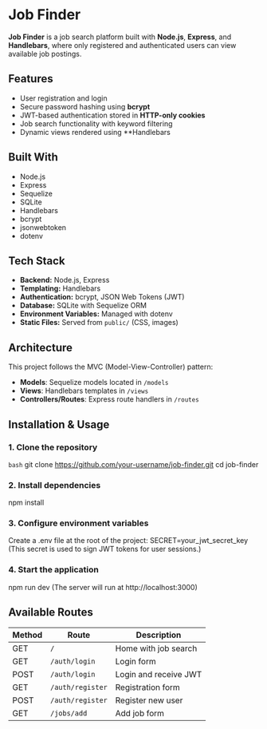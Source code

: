 # Job Finder

**Job Finder** is a job search platform built with **Node.js**, **Express**, and **Handlebars**, where only registered and authenticated users can view available job postings.




## Features

- User registration and login
- Secure password hashing using **bcrypt**
- JWT-based authentication stored in **HTTP-only cookies**
- Job search functionality with keyword filtering
- Dynamic views rendered using **Handlebars




## Built With
- Node.js
- Express
- Sequelize
- SQLite
- Handlebars
- bcrypt
- jsonwebtoken
- dotenv




## Tech Stack

- **Backend:** Node.js, Express
- **Templating:** Handlebars
- **Authentication:** bcrypt, JSON Web Tokens (JWT)
- **Database:** SQLite with Sequelize ORM
- **Environment Variables:** Managed with dotenv
- **Static Files:** Served from `public/` (CSS, images)




## Architecture

This project follows the MVC (Model-View-Controller) pattern:

- **Models**: Sequelize models located in `/models`
- **Views**: Handlebars templates in `/views`
- **Controllers/Routes**: Express route handlers in `/routes`




## Installation & Usage

### 1. Clone the repository

```bash```
git clone https://github.com/your-username/job-finder.git
cd job-finder



### 2. Install dependencies
npm install



### 3. Configure environment variables
Create a .env file at the root of the project: 
SECRET=your_jwt_secret_key
(This secret is used to sign JWT tokens for user sessions.)



### 4. Start the application
npm run dev
(The server will run at http://localhost:3000)




## Available Routes

| Method | Route             | Description                 |
|--------|-------------------|-----------------------------|
| GET    | `/`               | Home with job search        |
| GET    | `/auth/login`     | Login form                  |
| POST   | `/auth/login`     | Login and receive JWT       |
| GET    | `/auth/register`  | Registration form           |
| POST   | `/auth/register`  | Register new user           |
| GET    | `/jobs/add`       | Add job form                |
